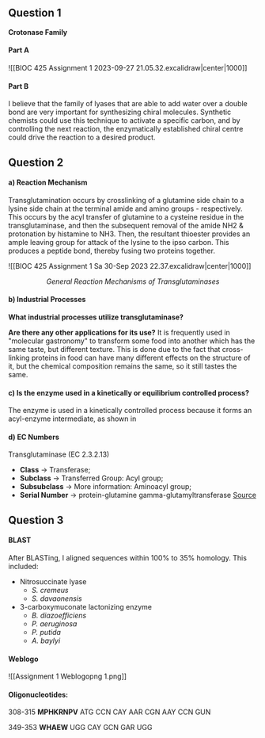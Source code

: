 ## Question 1

**Crotonase Family**

#### Part A

![[BIOC 425 Assignment 1 2023-09-27 21.05.32.excalidraw|center|1000]]

#### Part B

I believe that the family of lyases that are able to add water over a double bond are very important for synthesizing chiral molecules. Synthetic chemists could use this technique to activate a specific carbon, and by controlling the next reaction, the enzymatically established chiral centre could drive the reaction to a desired product.

## Question 2
#### a) Reaction Mechanism

Transglutamination occurs by crosslinking of a glutamine side chain to a lysine side chain at the terminal amide and amino groups - respectively. This occurs by the acyl transfer of glutamine to a cysteine residue in the transglutaminase, and then the subsequent removal of the amide NH2 & protonation by histamine to NH3. Then, the resultant thioester provides an ample leaving group for attack of the lysine to the ipso carbon. This produces a peptide bond, thereby fusing two proteins together.

![[BIOC 425 Assignment 1 Sa 30-Sep 2023 22.37.excalidraw|center|1000]]
<center><i>General Reaction Mechanisms of Transglutaminases</i></center>

#### b) Industrial Processes
**What industrial processes utilize transglutaminase?**


**Are there any other applications for its use?**
It is frequently used in "molecular gastronomy" to transform some food into another which has the same taste, but different texture. This is done due to the fact that cross-linking proteins in food can have many different effects on the structure of it, but the chemical composition remains the same, so it still tastes the same.

#### c) Is the enzyme used in a kinetically or equilibrium controlled process?

The enzyme is used in a kinetically controlled process because it forms an acyl-enzyme intermediate, as shown in 

#### d) EC Numbers
Transglutaminase (EC 2.3.2.13)
- **Class** $\rightarrow$ Transferase;
- **Subclass** $\rightarrow$ Transferred Group: Acyl group;
- **Subsubclass** $\rightarrow$ More information: Aminoacyl group;
- **Serial Number** $\rightarrow$ protein-glutamine gamma-glutamyltransferase
[Source](https://www.brenda-enzymes.org/enzyme.php?ecno=2.3.2.13)

## Question 3

#### BLAST 
After BLASTing, I aligned sequences within 100% to 35% homology.
This included: 
- Nitrosuccinate lyase
	- *S. cremeus*
	- *S. davaonensis*
- 3-carboxymuconate lactonizing enzyme
	- *B. diazoefficiens*
	- *P. aeruginosa*
	- *P. putida*
	- *A. baylyi*

#### Weblogo

![[Assignment 1 Weblogopng 1.png]]

#### Oligonucleotides:

308-315
**MPHKRNPV**
ATG CCN CAY AAR CGN AAY CCN GUN

349-353
**WHAEW**
UGG CAY GCN GAR UGG